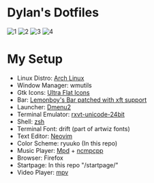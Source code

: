 # Dylan's Dotfiles

![1](http://i.imgur.com/LK8YpKr.png)
![2](http://i.imgur.com/xFz7x8X.png)
![3](http://i.imgur.com/onEBpeC.png)
![4](http://i.imgur.com/vshV4B9.png)

<!--- My Setup {{{ -->

# My Setup

* Linux Distro: [Arch Linux](https://www.archlinux.org/)
* Window Manager: wmutils
* Gtk Icons: [Ultra Flat Icons](https://aur.archlinux.org/packages/ultra-flat-icons/)
* Bar: [Lemonboy's Bar patched with xft support](https://github.com/krypt-n/bar)
* Launcher: [Dmenu2](https://github.com/mrshankly/dmenu2)
* Terminal Emulator: [rxvt-unicode-24bit](https://aur4.archlinux.org/packages/rxvt-unicode-24bit/)
* Shell: [zsh](http://www.zsh.org/)
* Terminal Font: drift (part of artwiz fonts)
* Text Editor: [Neovim](https://github.com/neovim/neovim)
* Color Scheme: ryuuko (In this repo)
* Music Player: [Mpd](http://www.musicpd.org/) + [ncmpcpp](http://ncmpcpp.rybczak.net/)
* Browser: Firefox
* Startpage: In this repo "/startpage/"
* Video Player: [mpv](https://github.com/mpv-player/mpv)

<!--- }}} -->


